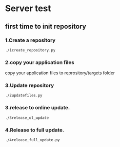 # Server test
## first time to init repository
### 1.Create a repository
```
./1create_repository.py
```
### 2.copy your application files
copy your application files to reprository/targets folder
### 3.Update repository
```
./2updatefiles.py
```
### 3.release to online update.
```
./3release_ol_update
```
### 4.Release to full update.
```
./4release_full_update.py
```

